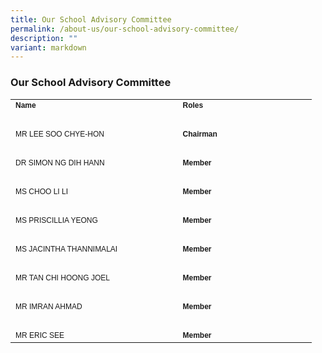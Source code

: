 ```yaml
---
title: Our School Advisory Committee
permalink: /about-us/our-school-advisory-committee/
description: ""
variant: markdown
---
```

### Our School Advisory Committee

<table style="width:482px" cellspacing="0" cellpadding="0" border="0">
	<thead>
	</thead>
	<tbody>
		<tr>
			<td style="width:264px"><span style="font-family:Arial,Helvetica,sans-serif"><span style="font-size:12px"><strong>Name</strong></span></span></td>
			<td style="width:209px"><span style="font-family:Arial,Helvetica,sans-serif"><span style="font-size:12px"><strong>Roles</strong></span></span></td>
		</tr>
		<tr>
			<td style="width:264px">&nbsp;</td>
			<td style="width:209px">&nbsp;</td>
		</tr>
		<tr>
			<td style="width:264px"><span style="font-family:Arial,Helvetica,sans-serif"><span style="font-size:12px">MR LEE SOO CHYE-HON</span></span></td>
			<td style="width:209px"><span style="font-family:Arial,Helvetica,sans-serif"><span style="font-size:12px"><strong>Chairman</strong></span></span></td>
		</tr>
		<tr>
			<td style="width:264px">&nbsp;</td>
			<td style="width:209px">&nbsp;</td>
		</tr>
		<tr>
			<td style="width:264px"><span style="font-family:Arial,Helvetica,sans-serif"><span style="font-size:12px">DR SIMON NG DIH HANN</span></span></td>
			<td style="width:209px"><span style="font-family:Arial,Helvetica,sans-serif"><span style="font-size:12px"><strong>Member</strong></span></span></td>
		</tr>
		<tr>
			<td style="width:264px">&nbsp;</td>
			<td style="width:209px">&nbsp;</td>
		</tr>
		<tr>
			<td style="width:264px"><span style="font-family:Arial,Helvetica,sans-serif"><span style="font-size:12px">MS CHOO LI LI</span></span></td>
			<td style="width:209px"><span style="font-family:Arial,Helvetica,sans-serif"><span style="font-size:12px"><strong>Member</strong></span></span></td>
		</tr>
		<tr>
			<td style="width:264px">&nbsp;</td>
			<td style="width:209px">&nbsp;</td>
		</tr>
		<tr>
			<td style="width:264px"><span style="font-family:Arial,Helvetica,sans-serif"><span style="font-size:12px">MS PRISCILLIA YEONG</span></span></td>
			<td style="width:209px"><span style="font-family:Arial,Helvetica,sans-serif"><span style="font-size:12px"><strong>Member</strong></span></span></td>
		</tr>
		<tr>
			<td style="width:264px">&nbsp;</td>
			<td style="width:209px">&nbsp;</td>
		</tr>
		<tr>
			<td style="width:264px"><span style="font-family:Arial,Helvetica,sans-serif"><span style="font-size:12px">MS JACINTHA THANNIMALAI</span></span></td>
			<td style="width:209px"><span style="font-family:Arial,Helvetica,sans-serif"><span style="font-size:12px"><strong>Member</strong></span></span></td>
		</tr>
		<tr>
			<td style="width:264px">&nbsp;</td>
			<td style="width:209px">&nbsp;</td>
		</tr>
		<tr>
			<td style="width:264px"><span style="font-family:Arial,Helvetica,sans-serif"><span style="font-size:12px">MR TAN CHI HOONG JOEL</span></span></td>
			<td style="width:209px"><span style="font-family:Arial,Helvetica,sans-serif"><span style="font-size:12px"><strong>Member</strong></span></span></td>
		</tr>
		<tr>
			<td style="width:264px">&nbsp;</td>
			<td style="width:209px">&nbsp;</td>
		</tr>
		<tr>
			<td style="width:264px"><span style="font-family:Arial,Helvetica,sans-serif"><span style="font-size:12px">MR IMRAN AHMAD</span></span></td>
			<td style="width:209px"><span style="font-family:Arial,Helvetica,sans-serif"><span style="font-size:12px"><strong>Member</strong></span></span></td>
		</tr>
			<tr>
			<td style="width:264px">&nbsp;</td>
			<td style="width:209px">&nbsp;</td>
		</tr>
		<tr>
			<td style="width:264px"><span style="font-family:Arial,Helvetica,sans-serif"><span style="font-size:12px">MR ERIC SEE</span></span></td>
			<td style="width:209px"><span style="font-family:Arial,Helvetica,sans-serif"><span style="font-size:12px"><strong>Member</strong></span></span></td>
		</tr>
	</tbody>
</table>

<p>&nbsp;</p>